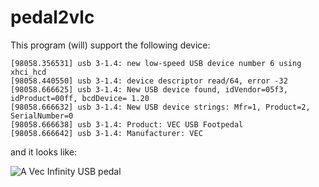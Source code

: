 # pedal2vlc

This program (will) support the following device:

```
[98058.356531] usb 3-1.4: new low-speed USB device number 6 using xhci_hcd
[98058.440550] usb 3-1.4: device descriptor read/64, error -32
[98058.666625] usb 3-1.4: New USB device found, idVendor=05f3, idProduct=00ff, bcdDevice= 1.20
[98058.666632] usb 3-1.4: New USB device strings: Mfr=1, Product=2, SerialNumber=0
[98058.666638] usb 3-1.4: Product: VEC USB Footpedal
[98058.666642] usb 3-1.4: Manufacturer: VEC 
```

and it looks like:

![A Vec Infinity USB pedal](http://veccorp.com/images/footcontrol/IN-USB-2.jpg)
